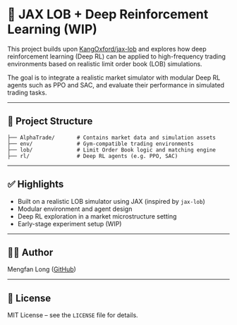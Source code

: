 # 🧠 JAX LOB + Deep Reinforcement Learning (WIP)

This project builds upon [KangOxford/jax-lob](https://github.com/KangOxford/jax-lob) and explores how deep reinforcement learning (Deep RL) can be applied to high-frequency trading environments based on realistic limit order book (LOB) simulations.

The goal is to integrate a realistic market simulator with modular Deep RL agents such as PPO and SAC, and evaluate their performance in simulated trading tasks.

---

## 📂 Project Structure

```
├── AlphaTrade/       # Contains market data and simulation assets
├── env/              # Gym-compatible trading environments
├── lob/              # Limit Order Book logic and matching engine
├── rl/               # Deep RL agents (e.g. PPO, SAC)
```

---

## ✅ Highlights

- Built on a realistic LOB simulator using JAX (inspired by `jax-lob`)
- Modular environment and agent design
- Deep RL exploration in a market microstructure setting
- Early-stage experiment setup (WIP)

---

## 👨‍💻 Author

Mengfan Long ([GitHub](https://github.com/kevinlmf))

---

## 📜 License

MIT License – see the `LICENSE` file for details.
